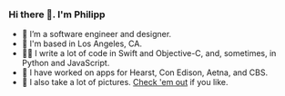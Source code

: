 ### Hi there 👋. I'm Philipp

- 🔭 I’m a software engineer and designer.
- 📍 I'm based in Los Angeles, CA.
- 👨‍💻 I write a lot of code in Swift and Objective-C, and, sometimes, in Python and JavaScript.
- 📱 I have worked on apps for Hearst, Con Edison, Aetna, and CBS.
- 📸 I also take a lot of pictures. [Check 'em out](https://philipp.gallery) if you like.

<!--
**pkuecuekyan/pkuecuekyan** is a ✨ _special_ ✨ repository because its `README.md` (this file) appears on your GitHub profile.

-->
